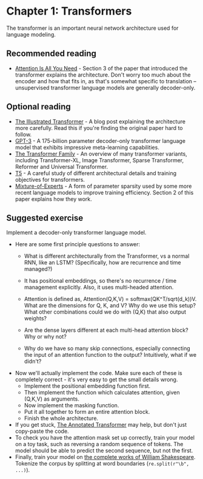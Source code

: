 # Chapter 1: Transformers

The transformer is an important neural network architecture used for language modeling.

## Recommended reading

- [Attention Is All You Need](https://arxiv.org/abs/1706.03762) - Section 3 of the paper that introduced the transformer explains the architecture. Don't worry too much about the encoder and how that fits in, as that's somewhat specific to translation – unsupervised transformer language models are generally decoder-only.

## Optional reading

- [The Illustrated Transformer](https://jalammar.github.io/illustrated-transformer/) - A blog post explaining the architecture more carefully. Read this if you're finding the original paper hard to follow.
- [GPT-3](https://arxiv.org/abs/2005.14165) - A 175-billion parameter decoder-only transformer language model that exhibits impressive meta-learning capabilities.
- [The Transformer Family](https://lilianweng.github.io/posts/2020-04-07-the-transformer-family/) - An overview of many transformer variants, including Transformer-XL, Image Transformer, Sparse Transformer, Reformer and Universal Transformer.
- [T5](https://arxiv.org/abs/1910.10683) - A careful study of different architectural details and training objectives for transformers.
- [Mixture-of-Experts](https://arxiv.org/abs/1701.06538) - A form of parameter sparsity used by some more recent language models to improve training efficiency. Section 2 of this paper explains how they work.

## Suggested exercise

Implement a decoder-only transformer language model.

- Here are some first principle questions to answer:
    - What is different architecturally from the Transformer, vs a normal RNN, like an LSTM? (Specifically, how are recurrence and time managed?)
  
    - It has positional embeddings, so there's no recurrence / time management explicitly. Also, it uses multi-headed attention.

    - Attention is defined as, Attention(Q,K,V) = softmax(QK^T/sqrt(d_k))V. What are the dimensions for Q, K, and V? Why do we use this setup? What other combinations could we do with (Q,K) that also output weights?
    - Are the dense layers different at each multi-head attention block? Why or why not? 
    - Why do we have so many skip connections, especially connecting the input of an attention function to the output? Intuitively, what if we didn't? 
- Now we'll actually implement the code. Make sure each of these is completely correct - it's very easy to get the small details wrong.
    - Implement the positional embedding function first. 
    - Then implement the function which calculates attention, given (Q,K,V) as arguments. 
    - Now implement the masking function. 
    - Put it all together to form an entire attention block. 
    - Finish the whole architecture.
- If you get stuck, [The Annotated Transformer](http://nlp.seas.harvard.edu/2018/04/03/attention.html) may help, but don't just copy-paste the code.
- To check you have the attention mask set up correctly, train your model on a toy task, such as reversing a random sequence of tokens. The model should be able to predict the second sequence, but not the first.
- Finally, train your model on [the complete works of William Shakespeare](https://www.gutenberg.org/files/100/100-0.txt). Tokenize the corpus by splitting at word boundaries (`re.split(r"\b", ...)`).
